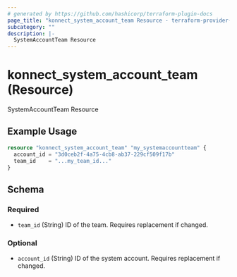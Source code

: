 ```yaml
---
# generated by https://github.com/hashicorp/terraform-plugin-docs
page_title: "konnect_system_account_team Resource - terraform-provider-konnect"
subcategory: ""
description: |-
  SystemAccountTeam Resource
---
```


# konnect_system_account_team (Resource)

SystemAccountTeam Resource

## Example Usage

```terraform
resource "konnect_system_account_team" "my_systemaccountteam" {
  account_id = "3d0ceb2f-4a75-4cb8-ab37-229cf509f17b"
  team_id    = "...my_team_id..."
}
```

<!-- schema generated by tfplugindocs -->
## Schema

### Required

- `team_id` (String) ID of the team. Requires replacement if changed.

### Optional

- `account_id` (String) ID of the system account. Requires replacement if changed.
